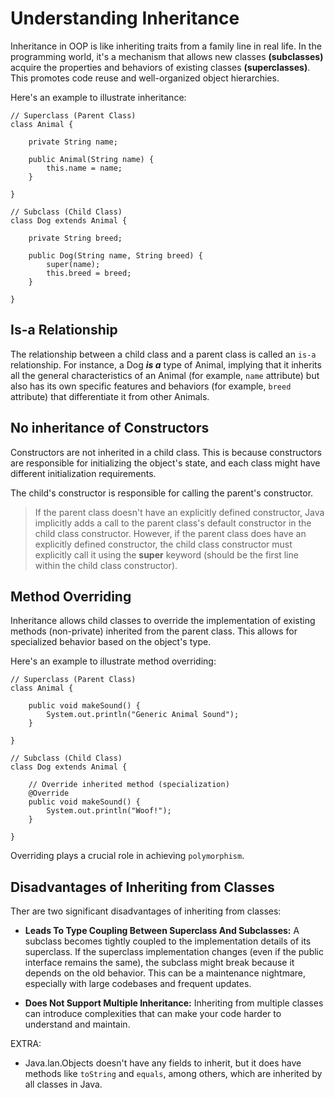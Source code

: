 # Understanding Inheritance

Inheritance in OOP is like inheriting traits from a family line in real life. In the programming world, it's a mechanism that allows new classes **(subclasses)** acquire the properties and behaviors of existing classes **(superclasses)**. This promotes code reuse and well-organized object hierarchies.

Here's an example to illustrate inheritance:

```
// Superclass (Parent Class)
class Animal {

    private String name;

    public Animal(String name) {
        this.name = name;
    }

}

// Subclass (Child Class)
class Dog extends Animal {

    private String breed;

    public Dog(String name, String breed) {
        super(name);
        this.breed = breed;
    }

}
```

## Is-a Relationship

The relationship between a child class and a parent class is called an `is-a` relationship. For instance, a Dog **_is a_** type of Animal, implying that it inherits all the general characteristics of an Animal (for example, `name` attribute) but also has its own specific features and behaviors (for example, `breed` attribute) that differentiate it from other Animals.

## No inheritance of Constructors

Constructors are not inherited in a child class. This is because constructors are responsible for initializing the object's state, and each class might have different initialization requirements.

The child's constructor is responsible for calling the parent's constructor.

> If the parent class doesn't have an explicitly defined constructor, Java implicitly adds a call to the parent class's default constructor in the child class constructor. However, if the parent class does have an explicitly defined constructor, the child class constructor must explicitly call it using the **super** keyword (should be the first line within the child class constructor).

## Method Overriding

Inheritance allows child classes to override the implementation of existing methods (non-private) inherited from the parent class. This allows for specialized behavior based on the object's type.

Here's an example to illustrate method overriding:

```
// Superclass (Parent Class)
class Animal {

    public void makeSound() {
        System.out.println("Generic Animal Sound");
    }

}

// Subclass (Child Class)
class Dog extends Animal {

    // Override inherited method (specialization)
    @Override
    public void makeSound() {
        System.out.println("Woof!");
    }

}
```

Overriding plays a crucial role in achieving `polymorphism`.

## Disadvantages of Inheriting from Classes

Ther are two significant disadvantages of inheriting from classes:

- **Leads To Type Coupling Between Superclass And Subclasses:** A subclass becomes tightly coupled to the implementation details of its superclass. If the superclass implementation changes (even if the public interface remains the same), the subclass might break because it depends on the old behavior. This can be a maintenance nightmare, especially with large codebases and frequent updates.

- **Does Not Support Multiple Inheritance:** Inheriting from multiple classes can introduce complexities that can make your code harder to understand and maintain.

EXTRA:

- Java.lan.Objects doesn't have any fields to inherit, but it does have methods like `toString` and `equals`, among others, which are inherited by all classes in Java.
